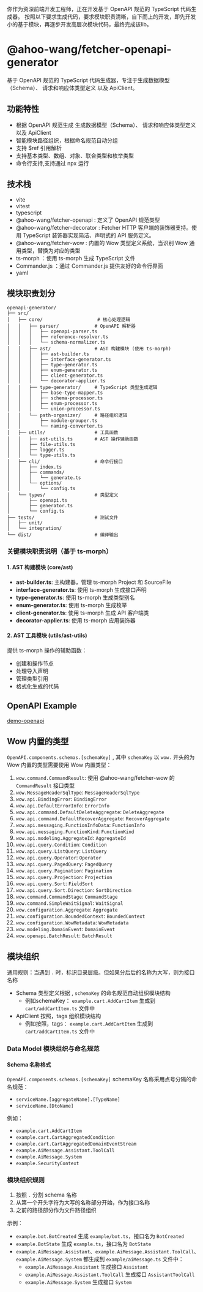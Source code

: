 你作为资深前端开发工程师，正在开发基于 OpenAPI 规范的 TypeScript 代码生成器。
按照以下要求生成代码，要求模块职责清晰，自下而上的开发，即先开发小的基于模块，再逐步开发高层次模块代码，最终完成该lib。

# @ahoo-wang/fetcher-openapi-generator

基于 OpenAPI 规范的 TypeScript 代码生成器，专注于生成数据模型（Schema）、 请求和响应体类型定义 以及 ApiClient。

## 功能特性

- 根据 OpenAPI 规范生成 生成数据模型（Schema）、 请求和响应体类型定义 以及 ApiClient
- 智能模块路径组织，根据命名规范自动分组
- 支持 $ref 引用解析
- 支持基本类型、数组、对象、联合类型和枚举类型
- 命令行支持,支持通过 npx 运行

## 技术栈

- vite
- vitest
- typescript
- @ahoo-wang/fetcher-openapi : 定义了 OpenAPI 规范类型
- @ahoo-wang/fetcher-decorator : Fetcher HTTP 客户端的装饰器支持。使用 TypeScript 装饰器实现简洁、声明式的 API 服务定义。
- @ahoo-wang/fetcher-wow : 内置的 Wow 类型定义系统，当识别 Wow 通用类型，替换为对应的类型
- ts-morph ：使用 ts-morph 生成 TypeScript 文件
- Commander.js ：通过 Commander.js 提供友好的命令行界面
- yaml

## 模块职责划分

```
openapi-generator/
├── src/
│   ├── core/                    # 核心处理逻辑
│   │   ├── parser/             # OpenAPI 解析器
│   │   │   ├── openapi-parser.ts
│   │   │   ├── reference-resolver.ts
│   │   │   └── schema-normalizer.ts
│   │   ├── ast/                # AST 构建模块 (使用 ts-morph)
│   │   │   ├── ast-builder.ts
│   │   │   ├── interface-generator.ts
│   │   │   ├── type-generator.ts
│   │   │   ├── enum-generator.ts
│   │   │   ├── client-generator.ts
│   │   │   └── decorator-applier.ts
│   │   ├── type-generator/     # TypeScript 类型生成逻辑
│   │   │   ├── base-type-mapper.ts
│   │   │   ├── schema-processor.ts
│   │   │   ├── enum-processor.ts
│   │   │   └── union-processor.ts
│   │   └── path-organizer/     # 路径组织逻辑
│   │       ├── module-grouper.ts
│   │       └── naming-converter.ts
│   ├── utils/                  # 工具函数
│   │   ├── ast-utils.ts        # AST 操作辅助函数
│   │   ├── file-utils.ts
│   │   ├── logger.ts
│   │   └── type-utils.ts
│   ├── cli/                    # 命令行接口
│   │   ├── index.ts
│   │   ├── commands/
│   │   │   └── generate.ts
│   │   └── options/
│   │       └── config.ts
│   └── types/                  # 类型定义
│       ├── openapi.ts
│       ├── generator.ts
│       └── config.ts
├── tests/                      # 测试文件
│   ├── unit/
│   └── integration/
└── dist/                       # 编译输出
```

### 关键模块职责说明（基于 ts-morph）

#### 1. AST 构建模块 (core/ast)

- **ast-builder.ts**: 主构建器，管理 ts-morph Project 和 SourceFile
- **interface-generator.ts**: 使用 ts-morph 生成接口声明
- **type-generator.ts**: 使用 ts-morph 生成类型别名
- **enum-generator.ts**: 使用 ts-morph 生成枚举
- **client-generator.ts**: 使用 ts-morph 生成 API 客户端类
- **decorator-applier.ts**: 使用 ts-morph 应用装饰器

#### 2. AST 工具模块 (utils/ast-utils)

提供 ts-morph 操作的辅助函数：

- 创建和操作节点
- 处理导入声明
- 管理类型引用
- 格式化生成的代码

## OpenAPI Example

[demo-openapi](test/demo.json)

## Wow 内置的类型

`OpenAPI.components.schemas.[schemaKey]` , 其中 `schemaKey` 以 `wow.` 开头的为 Wow 内置的类型需要使用 Wow 内置类型：

1. `wow.command.CommandResult`:  使用 @ahoo-wang/fetcher-wow 的 `CommandResult` 接口类型
2. `wow.MessageHeaderSqlType`: `MessageHeaderSqlType`
3. `wow.api.BindingError`: `BindingError`
4. `wow.api.DefaultErrorInfo`: `ErrorInfo`
5. `wow.api.command.DefaultDeleteAggregate`: `DeleteAggregate`
6. `wow.api.command.DefaultRecoverAggregate`: `RecoverAggregate`
7. `wow.api.messaging.FunctionInfoData`: `FunctionInfo`
8. `wow.api.messaging.FunctionKind`: `FunctionKind`
9. `wow.api.modeling.AggregateId`: `AggregateId`
10. `wow.api.query.Condition`: `Condition`
11. `wow.api.query.ListQuery`: `ListQuery`
12. `wow.api.query.Operator`: `Operator`
13. `wow.api.query.PagedQuery`: `PagedQuery`
14. `wow.api.query.Pagination`: `Pagination`
15. `wow.api.query.Projection`: `Projection`
16. `wow.api.query.Sort`: `FieldSort`
17. `wow.api.query.Sort.Direction`: `SortDirection`
18. `wow.command.CommandStage`: `CommandStage`
19. `wow.command.SimpleWaitSignal`: `WaitSignal`
20. `wow.configuration.Aggregate`: `Aggregate`
21. `wow.configuration.BoundedContext`: `BoundedContext`
22. `wow.configuration.WowMetadata`: `WowMetadata`
23. `wow.modeling.DomainEvent`: `DomainEvent`
24. `wow.openapi.BatchResult`: `BatchResult`

## 模块组织

通用规则：当遇到 `.` 时，标识目录层级。但如果分后后的名称为大写，则为接口名称

- Schema 类型定义根据 , `schemaKey` 的命名规范自动组织模块结构
    - 例如schemaKey： `example.cart.AddCartItem` 生成到 `cart/addCartItem.ts` 文件中
- ApiClient 按照，tags 组织模块结构
    - 例如按照，tags： `example.cart.AddCartItem` 生成到 `cart/addCartItem.ts` 文件中

### Data Model 模块组织与命名规范

#### Schema 名称格式

`OpenAPI.components.schemas.[schemaKey]`
schemaKey 名称采用点号分隔的命名规范：

- `serviceName.[aggregateName].[TypeName]`
- `serviceName.[DtoName]`

例如：

- `example.cart.AddCartItem`
- `example.cart.CartAggregatedCondition`
- `example.cart.CartAggregatedDomainEventStream`
- `example.AiMessage.Assistant.ToolCall`
- `example.AiMessage.System`
- `example.SecurityContext`

### 模块组织规则

1. 按照 `.` 分割 schema 名称
2. 从第一个开头字符为大写的名称部分开始，作为接口名称
3. 之前的路径部分作为文件路径组织

示例：

- `example.bot.BotCreated` 生成 `example/bot.ts`，接口名为 `BotCreated`
- `example.BotState` 生成 `example.ts`，接口名为 `BotState`
- `example.AiMessage.Assistant`、`example.AiMessage.Assistant.ToolCall`、`example.AiMessage.System` 都生成到
  `example/aiMessage.ts` 文件中：
    - `example.AiMessage.Assistant` 生成接口 `Assistant`
    - `example.AiMessage.Assistant.ToolCall` 生成接口 `AssistantToolCall`
    - `example.AiMessage.System` 生成接口 `System`